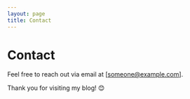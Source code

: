 ```yaml
---
layout: page
title: Contact
---
```


# Contact

Feel free to reach out via email at [someone@example.com].

Thank you for visiting my blog! 😊
